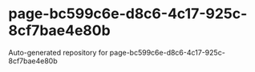 # page-bc599c6e-d8c6-4c17-925c-8cf7bae4e80b
Auto-generated repository for page-bc599c6e-d8c6-4c17-925c-8cf7bae4e80b
